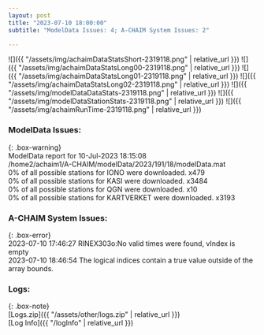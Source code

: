 ```yaml
---
layout: post
title: "2023-07-10 18:00:00"
subtitle: "ModelData Issues: 4; A-CHAIM System Issues: 2"

---
```


![]({{ "/assets/img/achaimDataStatsShort-2319118.png" | relative_url }})
![]({{ "/assets/img/achaimDataStatsLong00-2319118.png" | relative_url }})
![]({{ "/assets/img/achaimDataStatsLong01-2319118.png" | relative_url }})
![]({{ "/assets/img/achaimDataStatsLong02-2319118.png" | relative_url }})
![]({{ "/assets/img/modelDataDataStats-2319118.png" | relative_url }})
![]({{ "/assets/img/modelDataStationStats-2319118.png" | relative_url }})
![]({{ "/assets/img/achaimRunTime-2319118.png" | relative_url }})


### ModelData Issues:  
  
{: .box-warning}  
 ModelData report for 10-Jul-2023 18:15:08   
 /home2/achaim1/A-CHAIM/modelData/2023/191/18/modelData.mat   
 0% of all possible stations for IONO were downloaded. x479   
 0% of all possible stations for KASI were downloaded. x3484   
 0% of all possible stations for QGN were downloaded. x10   
 0% of all possible stations for KARTVERKET were downloaded. x3193   
  
### A-CHAIM System Issues:  
  
{: .box-error}  
2023-07-10 17:46:27 RINEX303o:No valid times were found, vIndex is empty  
2023-07-10 18:46:54 The logical indices contain a true value outside of the array bounds.  

### Logs:  
  
{: .box-note}  
[Logs.zip]({{ "/assets/other/logs.zip" | relative_url }})  
[Log Info]({{ "/logInfo" | relative_url }})  
